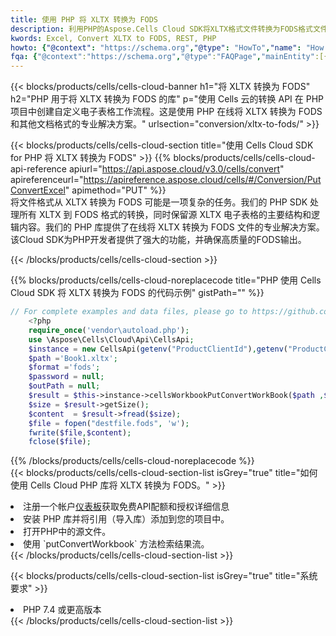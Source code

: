 ```yaml
---
title: 使用 PHP 将 XLTX 转换为 FODS
description: 利用PHP的Aspose.Cells Cloud SDK将XLTX格式文件转换为FODS格式文件。
kwords: Excel, Convert XLTX to FODS, REST, PHP
howto: {"@context": "https://schema.org","@type": "HowTo","name": "How to convert XLTX to FODS using the Cells Cloud PHP library.","description": "How to convert XLTX to FODS using the Cells Cloud PHP library.","image": {"@type": "ImageObject"},"url": "/php/conversion/xltx-to-fods/","step": [{ "@type": "HowToStep","name": "How to convert XLTX to FODS using the Cells Cloud PHP library. step 1", "image": {"@type": "ImageObject",},"url": "/php/conversion/xltx-to-fods/","text": "Register an account at <a href='https://dashboard.aspose.cloud/'>Dashboard</a> to get free API quota & authorization details",},{ "@type": "HowToStep","name": "How to convert XLTX to FODS using the Cells Cloud PHP library. step 1", "image": {"@type": "ImageObject",},"url": "/php/conversion/xltx-to-fods/","text": "Install PHP library and add the reference (import the library) to your project.",},{ "@type": "HowToStep","name": "How to convert XLTX to FODS using the Cells Cloud PHP library. step 1", "image": {"@type": "ImageObject",},"url": "/php/conversion/xltx-to-fods/","text": "Open the source file in PHP.",},{ "@type": "HowToStep","name": "How to convert XLTX to FODS using the Cells Cloud PHP library. step 1", "image": {"@type": "ImageObject",},"url": "/php/conversion/xltx-to-fods/","text": "Use the `putConvertWorkbook` method to retrieve the resulting stream.",}, ],"supply": {"@type": "HowToSupply","name": "document"},"tool": [{"@type": "HowToTool","name": "phpstorm, Visual Studio Code, Eclipse"},{"@type": "HowToTool","name": "Aspose Cells"}],"totalTime": "PT6M"}
fqa: {"@context":"https://schema.org","@type":"FAQPage","mainEntity":[{"@type":"Question","name":"Why convert file formats in C# using REST API?","acceptedAnswer":{"@type":"Answer","text":"Documents are encoded in many ways, and some files may be incompatible with the software you use. To open and read such files, just convert them to appropriate file formats.<br/><ol><li>Install .NET SDK and add the reference (import the library) to your project.</li><li>Open the source file in C# using REST API.</li><li>Call the PutConvertWorkbookRequest() method, passing an output filename with required extension.</li><li>Get the result of conversion as a separate file.</li></ol>"}},{"@type":"Question","name":"What file formats can I convert with your C# library?","acceptedAnswer":{"@type":"Answer","text":"We support a variety of file formats for conversion using .NET library, including XLSX, Excel, xls , PDF, CSV, HTML, Markdown, XML, PNG, JPG, TIFF, Json, TXT and many more."}},{"@type":"Question","name":"What is the maximum allowed file size for conversion using this .NET library?","acceptedAnswer":{"@type":"Answer","text":"There are no file size limits for format conversions using .NET library."}}]}
---
```

{{< blocks/products/cells/cells-cloud-banner h1="将 XLTX 转换为 FODS" h2="PHP 用于将 XLTX 转换为 FODS 的库" p="使用 Cells 云的转换 API 在 PHP 项目中创建自定义电子表格工作流程。这是使用 PHP 在线将 XLTX 转换为 FODS 和其他文档格式的专业解决方案。" urlsection="conversion/xltx-to-fods/" >}}

{{< blocks/products/cells/cells-cloud-section title="使用 Cells Cloud SDK for PHP 将 XLTX 转换为 FODS" >}}
{{% blocks/products/cells/cells-cloud-api-reference apiurl="https://api.aspose.cloud/v3.0/cells/convert" apireferenceurl="https://apireference.aspose.cloud/cells/#/Conversion/PutConvertExcel" apimethod="PUT" %}}
<br/>
将文件格式从 XLTX 转换为 FODS 可能是一项复杂的任务。我们的 PHP SDK 处理所有 XLTX 到 FODS 格式的转换，同时保留源 XLTX 电子表格的主要结构和逻辑内容。我们的 PHP 库提供了在线将 XLTX 转换为 FODS 文件的专业解决方案。该Cloud SDK为PHP开发者提供了强大的功能，并确保高质量的FODS输出。

{{< /blocks/products/cells/cells-cloud-section >}}

{{% blocks/products/cells/cells-cloud-noreplacecode title="PHP 使用 Cells Cloud SDK 将 XLTX 转换为 FODS 的代码示例" gistPath="" %}}
 
```php
// For complete examples and data files, please go to https://github.com/aspose-cells-cloud/aspose-cells-cloud-php/
    <?php
    require_once('vendor\autoload.php');
    use \Aspose\Cells\Cloud\Api\CellsApi;
    $instance = new CellsApi(getenv("ProductClientId"),getenv("ProductClientSecret"));
    $path ='Book1.xltx';    
    $format ='fods';
    $password = null;
    $outPath = null;      
    $result = $this->instance->cellsWorkbookPutConvertWorkBook($path ,$format, $password,  $outPath);
    $size = $result->getSize();
    $content  = $result->fread($size);
    $file = fopen("destfile.fods", 'w');
    fwrite($file,$content);
    fclose($file);
```
 
{{% /blocks/products/cells/cells-cloud-noreplacecode %}}
<br/>
{{< blocks/products/cells/cells-cloud-section-list isGrey="true" title="如何使用 Cells Cloud PHP 库将 XLTX 转换为 FODS。" >}}
<li>注册一个帐户<a href="https://dashboard.aspose.cloud/">仪表板</a>获取免费API配额和授权详细信息</li>
<li>安装 PHP 库并将引用（导入库）添加到您的项目中。</li>
<li>打开PHP中的源文件。</li>
<li>使用 `putConvertWorkbook` 方法检索结果流。</li>
{{< /blocks/products/cells/cells-cloud-section-list >}}

{{< blocks/products/cells/cells-cloud-section-list isGrey="true" title="系统要求" >}}
<li>PHP 7.4 或更高版本</li>
{{< /blocks/products/cells/cells-cloud-section-list >}}
